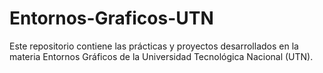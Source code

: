 # Entornos-Graficos-UTN
Este repositorio contiene las prácticas y proyectos desarrollados en la materia Entornos Gráficos de la Universidad Tecnológica Nacional (UTN).
